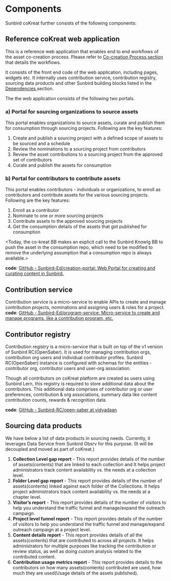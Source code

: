 # Components



Sunbird coKreat further consists of the following components:

## Reference coKreat web application <a href="#reference-cokreat-web-application" id="reference-cokreat-web-application"></a>

This is a reference web application that enables end to end workflows of the asset co-creation process. Please refer to [Co-creation Process section](https://project-sunbird.atlassian.net/wiki/spaces/SC/pages/3008692271) that details the workflows.

It consists of the front end code of the web application, including pages, widgets etc. It internally uses contribution service, contribution registry, sourcing data products and other Sunbird building blocks listed in the [Dependencies ](https://project-sunbird.atlassian.net/wiki/spaces/SC/pages/3008987139)section.

The the web application consists of the following two portals.

### a) Portal for sourcing organizations to source assets <a href="#portal-for-sourcing-organizations-to-source-assets" id="portal-for-sourcing-organizations-to-source-assets"></a>

This portal enables organizations to source assets, curate and publish them for consumption through sourcing projects. Following are the key features:

1. Create and publish a sourcing project with a defined scope of assets to be sourced and a schedule
2. Review the nominations to a sourcing project from contributors
3. Review the asset contributions to a sourcing project from the approved set of contributors
4. Curate and publish the assets for consumption

### b) Portal for contributors to contribute assets  <a href="#portal-for-contributors-to-contribute-assets" id="portal-for-contributors-to-contribute-assets"></a>

This portal enables contributors - individuals or organizations, to enroll as contributors and contribute assets for the various sourcing projects. Following are the key features:

1. Enroll as a contributor
2. Nominate to one or more sourcing projects
3. Contribute assets to the approved sourcing projects
4. Get the consumption details of the assets that got published for consumption

\<Today, the co-kreat BB makes an explicit call to the Sunbird Knowlg BB to push the asset in the consumption repo, which need to be modified to remove the underlying assumption that a consumption repo is always available.>

&#x20;

**code**: [GitHub - Sunbird-Ed/creation-portal: Web Portal for creating and curating content in Sunbird.](https://github.com/Sunbird-Ed/creation-portal)

## Contribution service <a href="#contribution-service" id="contribution-service"></a>

Contribution service is a micro-service to enable APIs to create and manage contribution projects, nominations and assigning users & roles for a project.\
**code**: [GitHub - Sunbird-Ed/program-service: Micro-service to create and manage programs, like a contribution program, etc.](https://github.com/Sunbird-Ed/program-service)

## Contributor registry <a href="#contributor-registry" id="contributor-registry"></a>

Contribution registry is a micro-service that is built on top of the v1 version of Sunbird RC(OpenSaber). It is used for managing contribution orgs, contribution org users and individual contributor profiles. Sunbird RC(OpenSaber) instance is configured with schemas for the entities - contributor org, contributor users and user-org association.

Though all contributors on coKreat platform are created as users using Sunbird Lern, this registry is required to store additional data about the contributors. This additional data comprises of contributor org or user preferences, contribution & org associations, summary data like content contribution counts, rewards & recognition data.

**code**: [GitHub - Sunbird-RC/open-saber at vidyadaan](https://github.com/Sunbird-RC/open-saber/tree/vidyadaan)

## Sourcing data products <a href="#sourcing-data-products" id="sourcing-data-products"></a>

We have below a list of data products in sourcing needs. Currently, it leverages Data Service from Sunbird Obsrv for this purpose. (It will be decoupled and moved as part of coKreat.)

1. **Collection Level gap report** - This report provides details of the number of assets(contents) that are linked to each collection and It helps project administrators track content availability vs. the needs at a collection level.
2. **Folder Level gap report** - This report provides details of the number of assets(contents) linked against each folder of the Collections. It helps project administrators track content availability vs. the needs at a chapter level.
3. **Visitor’s report** - This report provides details of the number of visitors to help you understand the traffic funnel and manage/expand the outreach campaign.
4. **Project level funnel report** - This report provides details of the number of visitors to help you understand the traffic funnel and manage/expand outreach campaign at a project level.
5. **Content details report** - This report provides details of all the assets(contents) that are contributed to across all projects. It helps administrators for multiple purposes like tracking the contribution or review status, as well as doing custom analysis related to the contributed content.
6. **Contribution usage metrics report** - This report provides details to the contributors on how many assets(contents) contributed are used, how much they are used(Usage details of the assets published).
